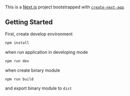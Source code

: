 This is a [Next.js](https://nextjs.org/) project bootstrapped with [`create-next-app`](https://github.com/vercel/next.js/tree/canary/packages/create-next-app).

## Getting Started

First, create develop environment
```bash
npm install
```

when run application in developing mode
```bash
npm run dev
```

when create binary module
```bash
npm run build
```
and export binary module to `dist`